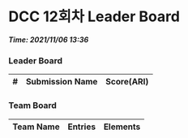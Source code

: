 # DCC 12회차 Leader Board
***Time: 2021/11/06 13:36***

### Leader Board

|#|Submission Name|Score(ARI)|
|:---:|:---:|:---:|

### Team Board

|Team Name|Entries|Elements|
|:---:|:---:|:---:|
